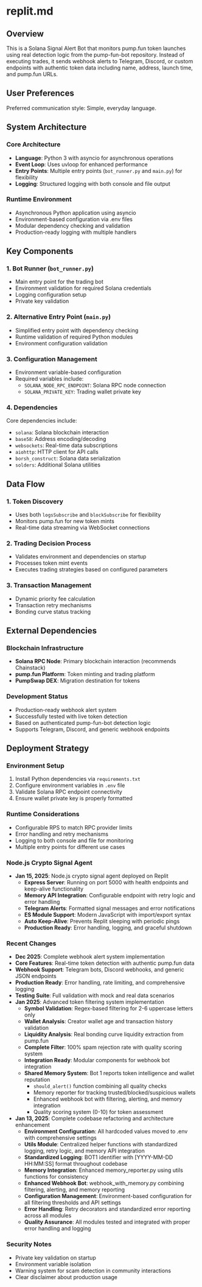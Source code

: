 # replit.md

## Overview

This is a Solana Signal Alert Bot that monitors pump.fun token launches using real detection logic from the pump-fun-bot repository. Instead of executing trades, it sends webhook alerts to Telegram, Discord, or custom endpoints with authentic token data including name, address, launch time, and pump.fun URLs.

## User Preferences

Preferred communication style: Simple, everyday language.

## System Architecture

### Core Architecture
- **Language**: Python 3 with asyncio for asynchronous operations
- **Event Loop**: Uses uvloop for enhanced performance
- **Entry Points**: Multiple entry points (`bot_runner.py` and `main.py`) for flexibility
- **Logging**: Structured logging with both console and file output

### Runtime Environment
- Asynchronous Python application using asyncio
- Environment-based configuration via .env files
- Modular dependency checking and validation
- Production-ready logging with multiple handlers

## Key Components

### 1. Bot Runner (`bot_runner.py`)
- Main entry point for the trading bot
- Environment validation for required Solana credentials
- Logging configuration setup
- Private key validation

### 2. Alternative Entry Point (`main.py`)
- Simplified entry point with dependency checking
- Runtime validation of required Python modules
- Environment configuration validation

### 3. Configuration Management
- Environment variable-based configuration
- Required variables include:
  - `SOLANA_NODE_RPC_ENDPOINT`: Solana RPC node connection
  - `SOLANA_PRIVATE_KEY`: Trading wallet private key

### 4. Dependencies
Core dependencies include:
- `solana`: Solana blockchain interaction
- `base58`: Address encoding/decoding
- `websockets`: Real-time data subscriptions
- `aiohttp`: HTTP client for API calls
- `borsh_construct`: Solana data serialization
- `solders`: Additional Solana utilities

## Data Flow

### 1. Token Discovery
- Uses both `logsSubscribe` and `blockSubscribe` for flexibility
- Monitors pump.fun for new token mints
- Real-time data streaming via WebSocket connections

### 2. Trading Decision Process
- Validates environment and dependencies on startup
- Processes token mint events
- Executes trading strategies based on configured parameters

### 3. Transaction Management
- Dynamic priority fee calculation
- Transaction retry mechanisms
- Bonding curve status tracking

## External Dependencies

### Blockchain Infrastructure
- **Solana RPC Node**: Primary blockchain interaction (recommends Chainstack)
- **pump.fun Platform**: Token minting and trading platform
- **PumpSwap DEX**: Migration destination for tokens

### Development Status
- Production-ready webhook alert system
- Successfully tested with live token detection
- Based on authenticated pump-fun-bot detection logic
- Supports Telegram, Discord, and generic webhook endpoints

## Deployment Strategy

### Environment Setup
1. Install Python dependencies via `requirements.txt`
2. Configure environment variables in `.env` file
3. Validate Solana RPC endpoint connectivity
4. Ensure wallet private key is properly formatted

### Runtime Considerations
- Configurable RPS to match RPC provider limits
- Error handling and retry mechanisms
- Logging to both console and file for monitoring
- Multiple entry points for different use cases

### Node.js Crypto Signal Agent
- **Jan 15, 2025**: Node.js crypto signal agent deployed on Replit
  - **Express Server**: Running on port 5000 with health endpoints and keep-alive functionality
  - **Memory API Integration**: Configurable endpoint with retry logic and error handling
  - **Telegram Alerts**: Formatted signal messages and error notifications
  - **ES Module Support**: Modern JavaScript with import/export syntax
  - **Auto Keep-Alive**: Prevents Replit sleeping with periodic pings
  - **Production Ready**: Error handling, logging, and graceful shutdown

### Recent Changes
- **Dec 2025**: Complete webhook alert system implementation
- **Core Features**: Real-time token detection with authentic pump.fun data
- **Webhook Support**: Telegram bots, Discord webhooks, and generic JSON endpoints
- **Production Ready**: Error handling, rate limiting, and comprehensive logging
- **Testing Suite**: Full validation with mock and real data scenarios
- **Jan 2025**: Advanced token filtering system implementation
  - **Symbol Validation**: Regex-based filtering for 2-6 uppercase letters only
  - **Wallet Analysis**: Creator wallet age and transaction history validation
  - **Liquidity Analysis**: Real bonding curve liquidity extraction from pump.fun
  - **Complete Filter**: 100% spam rejection rate with quality scoring system
  - **Integration Ready**: Modular components for webhook bot integration
  - **Shared Memory System**: Bot 1 reports token intelligence and wallet reputation
    - `should_alert()` function combining all quality checks
    - Memory reporter for tracking trusted/blocked/suspicious wallets
    - Enhanced webhook bot with filtering, alerting, and memory integration
    - Quality scoring system (0-10) for token assessment
- **Jan 13, 2025**: Complete codebase refactoring and architecture enhancement
  - **Environment Configuration**: All hardcoded values moved to .env with comprehensive settings
  - **Utils Module**: Centralized helper functions with standardized logging, retry logic, and memory API integration
  - **Standardized Logging**: BOT1 identifier with [YYYY-MM-DD HH:MM:SS] format throughout codebase
  - **Memory Integration**: Enhanced memory_reporter.py using utils functions for consistency
  - **Enhanced Webhook Bot**: webhook_with_memory.py combining filtering, alerting, and memory reporting
  - **Configuration Management**: Environment-based configuration for all filtering thresholds and API settings
  - **Error Handling**: Retry decorators and standardized error reporting across all modules
  - **Quality Assurance**: All modules tested and integrated with proper error handling and logging

### Security Notes
- Private key validation on startup
- Environment variable isolation
- Warning system for scam detection in community interactions
- Clear disclaimer about production usage
